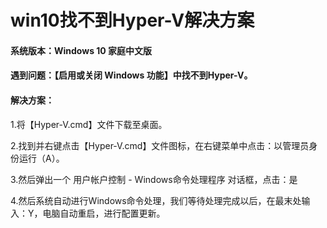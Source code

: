 # win10找不到Hyper-V解决方案

#### 系统版本：Windows 10 家庭中文版

#### 遇到问题：【启用或关闭 Windows 功能】中找不到Hyper-V。

#### 解决方案：

1.将【Hyper-V.cmd】文件下载至桌面。

2.找到并右键点击【Hyper-V.cmd】文件图标，在右键菜单中点击：以管理员身份运行（A）。

3.然后弹出一个 用户帐户控制 - Windows命令处理程序 对话框，点击：是

4.然后系统自动进行Windows命令处理，我们等待处理完成以后，在最末处输入：Y，电脑自动重启，进行配置更新。
